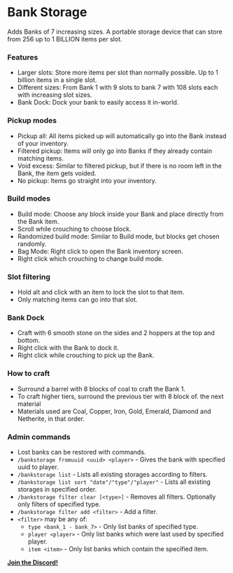 # Bank Storage
Adds Banks of 7 increasing sizes. A portable storage device that can store from 256 up to 1 BILLION items per slot.

### Features
- Larger slots: Store more items per slot than normally possible. Up to 1 billion items in a single slot.
- Different sizes: From Bank 1 with 9 slots to bank 7 with 108 slots each with increasing slot sizes.
- Bank Dock: Dock your bank to easily access it in-world.

### Pickup modes
- Pickup all: All items picked up will automatically go into the Bank instead of your inventory.
- Filtered pickup: Items will only go into Banks if they already contain matching items.
- Void excess: Similar to filtered pickup, but if there is no room left in the Bank, the item gets voided.
- No pickup: Items go straight into your inventory.

### Build modes
- Build mode: Choose any block inside your Bank and place directly from the Bank item.
- Scroll while crouching to choose block.
- Randomized build mode: Similar to Build mode, but blocks get chosen randomly.
- Bag Mode: Right click to open the Bank inventory screen.
- Right click which crouching to change build mode.

### Slot filtering
- Hold alt and click with an item to lock the slot to that item.
- Only matching items can go into that slot.

### Bank Dock
- Craft with 6 smooth stone on the sides and 2 hoppers at the top and bottom.
- Right click with the Bank to dock it.
- Right click while crouching to pick up the Bank.

### How to craft
- Surround a barrel with 8 blocks of coal to craft the Bank 1.
- To craft higher tiers, surround the previous tier with 8 block of. the next material
- Materials used are Coal, Copper, Iron, Gold, Emerald, Diamond and Netherite, in that order.

### Admin commands
- Lost banks can be restored with commands.
- `/bankstorage fromuuid <uuid> <player>` - Gives the bank with specified uuid to player.
- `/bankstorage list` - Lists all existing storages according to filters.
- `/bankstorage list sort "date"/"type"/"player"` - Lists all existing storages in specified order.
- `/bankstorage filter clear [<type>]` - Removes all filters. Optionally only filters of specified type.
- `/bankstorage filter add <filter>` - Add a filter.
- `<filter>` may be any of:
    - `type <bank_1 - bank_7>` - Only list banks of specified type.
    - `player <player>` - Only list banks which were last used by specified player.
    - `item <item>` - Only list banks which contain the specified item.

**[Join the Discord!](https://discord.gg/tXJqWYMZbK)**